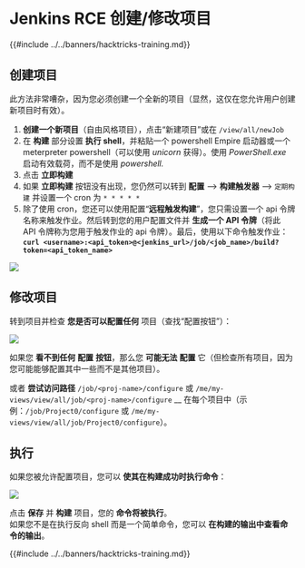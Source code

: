 # Jenkins RCE 创建/修改项目

{{#include ../../banners/hacktricks-training.md}}

## 创建项目

此方法非常嘈杂，因为您必须创建一个全新的项目（显然，这仅在您允许用户创建新项目时有效）。

1. **创建一个新项目**（自由风格项目），点击“新建项目”或在 `/view/all/newJob`
2. 在 **构建** 部分设置 **执行 shell**，并粘贴一个 powershell Empire 启动器或一个 meterpreter powershell（可以使用 _unicorn_ 获得）。使用 _PowerShell.exe_ 启动有效载荷，而不是使用 _powershell._
3. 点击 **立即构建**
1. 如果 **立即构建** 按钮没有出现，您仍然可以转到 **配置** --> **构建触发器** --> `定期构建` 并设置一个 cron 为 `* * * * *`
2. 除了使用 cron，您还可以使用配置“**远程触发构建**”，您只需设置一个 api 令牌名称来触发作业。然后转到您的用户配置文件并 **生成一个 API 令牌**（将此 API 令牌称为您用于触发作业的 api 令牌）。最后，使用以下命令触发作业：**`curl <username>:<api_token>@<jenkins_url>/job/<job_name>/build?token=<api_token_name>`**

![](<../../images/image (165).png>)

## 修改项目

转到项目并检查 **您是否可以配置任何** 项目（查找“配置按钮”）：

![](<../../images/image (265).png>)

如果您 **看不到任何** **配置** **按钮**，那么您 **可能无法** **配置** 它（但检查所有项目，因为您可能能够配置其中一些而不是其他项目）。

或者 **尝试访问路径** `/job/<proj-name>/configure` 或 `/me/my-views/view/all/job/<proj-name>/configure` \_\_ 在每个项目中（示例：`/job/Project0/configure` 或 `/me/my-views/view/all/job/Project0/configure`）。

## 执行

如果您被允许配置项目，您可以 **使其在构建成功时执行命令**：

![](<../../images/image (98).png>)

点击 **保存** 并 **构建** 项目，您的 **命令将被执行**。\
如果您不是在执行反向 shell 而是一个简单命令，您可以 **在构建的输出中查看命令的输出**。

{{#include ../../banners/hacktricks-training.md}}
